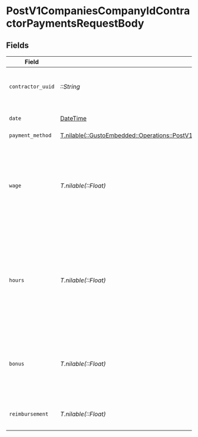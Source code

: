 # PostV1CompaniesCompanyIdContractorPaymentsRequestBody


## Fields

| Field                                                                                                                                                                                 | Type                                                                                                                                                                                  | Required                                                                                                                                                                              | Description                                                                                                                                                                           | Example                                                                                                                                                                               |
| ------------------------------------------------------------------------------------------------------------------------------------------------------------------------------------- | ------------------------------------------------------------------------------------------------------------------------------------------------------------------------------------- | ------------------------------------------------------------------------------------------------------------------------------------------------------------------------------------- | ------------------------------------------------------------------------------------------------------------------------------------------------------------------------------------- | ------------------------------------------------------------------------------------------------------------------------------------------------------------------------------------- |
| `contractor_uuid`                                                                                                                                                                     | *::String*                                                                                                                                                                            | :heavy_check_mark:                                                                                                                                                                    | The contractor receiving the payment                                                                                                                                                  |                                                                                                                                                                                       |
| `date`                                                                                                                                                                                | [DateTime](https://ruby-doc.org/stdlib-2.6.1/libdoc/date/rdoc/DateTime.html)                                                                                                          | :heavy_check_mark:                                                                                                                                                                    | Date of contractor payment                                                                                                                                                            | 2020-01-01                                                                                                                                                                            |
| `payment_method`                                                                                                                                                                      | [T.nilable(::GustoEmbedded::Operations::PostV1CompaniesCompanyIdContractorPaymentsPaymentMethod)](../../models/operations/postv1companiescompanyidcontractorpaymentspaymentmethod.md) | :heavy_minus_sign:                                                                                                                                                                    | N/A                                                                                                                                                                                   |                                                                                                                                                                                       |
| `wage`                                                                                                                                                                                | *T.nilable(::Float)*                                                                                                                                                                  | :heavy_minus_sign:                                                                                                                                                                    | If the contractor is on a fixed wage, this is the fixed wage payment for the contractor, regardless of hours worked                                                                   | 5000                                                                                                                                                                                  |
| `hours`                                                                                                                                                                               | *T.nilable(::Float)*                                                                                                                                                                  | :heavy_minus_sign:                                                                                                                                                                    | If the contractor is on an hourly wage, this is the number of hours that the contractor worked for the payment                                                                        | 40                                                                                                                                                                                    |
| `bonus`                                                                                                                                                                               | *T.nilable(::Float)*                                                                                                                                                                  | :heavy_minus_sign:                                                                                                                                                                    | If the contractor is on an hourly wage, this is the bonus the contractor earned                                                                                                       | 500                                                                                                                                                                                   |
| `reimbursement`                                                                                                                                                                       | *T.nilable(::Float)*                                                                                                                                                                  | :heavy_minus_sign:                                                                                                                                                                    | Reimbursed wages for the contractor                                                                                                                                                   | 20                                                                                                                                                                                    |